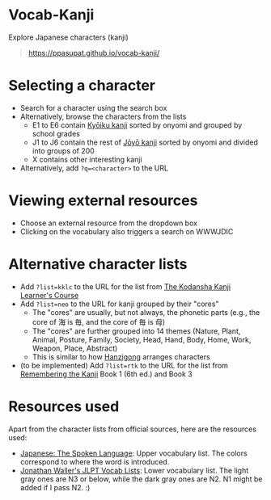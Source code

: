# Vocab-Kanji
Explore Japanese characters (kanji)

> <https://ppasupat.github.io/vocab-kanji/>

# Selecting a character

* Search for a character using the search box
* Alternatively, browse the characters from the lists
  * E1 to E6 contain [Kyōiku kanji](https://en.wikipedia.org/wiki/Ky%C5%8Diku_kanji)
    sorted by onyomi and grouped by school grades
  * J1 to J6 contain the rest of [Jōyō kanji](https://en.wikipedia.org/wiki/J%C5%8Dy%C5%8D_kanji)
    sorted by onyomi and divided into groups of 200
  * X contains other interesting kanji
* Alternatively, add `?q=<character>` to the URL

# Viewing external resources

* Choose an external resource from the dropdown box
* Clicking on the vocabulary also triggers a search on WWWJDIC

# Alternative character lists

* Add `?list=kklc` to the URL for the list from
  [The Kodansha Kanji Learner's Course](https://www.amazon.com/dp/1568365268)
* Add `?list=neo` to the URL for kanji grouped by their "cores"
  * The "cores" are usually, but not always, the phonetic parts
    (e.g., the core of 海 is 毎, and the core of 毎 is 母)
  * The "cores" are further grouped into 14 themes
    (Nature, Plant, Animal, Posture, Family, Society, Head, Hand, Body, Home, Work, Weapon, Place, Abstract)
  * This is similar to how [Hanzigong](http://cs.stanford.edu/~ppasupat/hanzigong.html) arranges characters
* (to be implemented) Add `?list=rtk` to the URL for the list from
  [Remembering the Kanji](https://en.wikipedia.org/wiki/Remembering_the_Kanji_and_Remembering_the_Hanzi)
  Book 1 (6th ed.) and Book 3

# Resources used

Apart from the character lists from official sources, here are the resources used:

* [Japanese: The Spoken Language](https://en.wikipedia.org/wiki/Japanese:_The_Spoken_Language):
  Upper vocabulary list. The colors correspond to where the word is introduced.
* [Jonathan Waller's JLPT Vocab Lists](http://www.tanos.co.uk/jlpt/):
  Lower vocabulary list. The light gray ones are N3 or below, while the dark gray ones are N2.
  N1 might be added if I pass N2. :)
